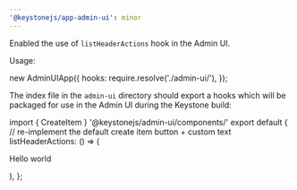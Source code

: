 ```yaml
---
'@keystonejs/app-admin-ui': minor
---
```


Enabled the use of `listHeaderActions` hook in the Admin UI.

Usage: 

new AdminUIApp({
  hooks: require.resolve('./admin-ui/'),
});

The index file in the `admin-ui` directory should export a hooks which will be packaged for use in the Admin UI during the Keystone build:

import { CreateItem } '@keystonejs/admin-ui/components/'
export default {
  // re-implement the default create item button + custom text
  listHeaderActions: () => (<div><CreateItem /><p>Hello world</p></div>), 
};
